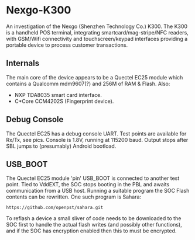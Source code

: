 # Nexgo-K300

An investigation of the Nexgo (Shenzhen Technology Co.) K300. The K300 is a handheld POS terminal, integrating smartcard/mag-stripe/NFC readers, with GSM/Wifi connectivity and touchscreen/keypad interfaces providing a portable device to process customer transactions.

## Internals

The main core of the device appears to be a Quectel EC25 module which contains a Qualcomm mdm9607(?) and 256M of RAM & Flash.
Also:
* NXP TDA8035 smart card interface.
* C*Core CCM4202S (Fingerprint device). 

## Debug Console
The Quectel EC25 has a debug console UART. Test points are available for Rx/Tx, see pics. Console is 1.8V, running at 115200 baud. Output stops after SBL jumps to (presumably) Android bootload.

## USB_BOOT
The Quectel EC25 module 'pin' USB_BOOT is connected to another test point. Tied to VddEXT, the SOC stops booting in the PBL and awaits communication from a USB host. Running a suitable program the SOC Flash contents can be rewritten. One such program is Sahara:

```https://github.com/openpst/sahara.git```

To reflash a device a small sliver of code needs to be downloaded to the SOC first to handle the actual flash writes (and possibly other functions), and if the SOC has encryption enabled then this to must be encrypted.
